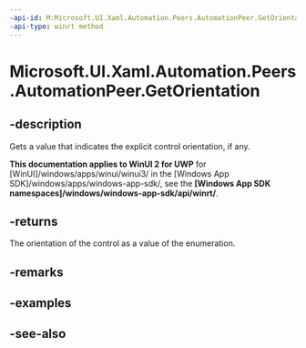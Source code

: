 ```yaml
---
-api-id: M:Microsoft.UI.Xaml.Automation.Peers.AutomationPeer.GetOrientation
-api-type: winrt method
---
```


<!-- Method syntax
public Windows.UI.Xaml.Automation.Peers.AutomationOrientation GetOrientation()
-->

# Microsoft.UI.Xaml.Automation.Peers.AutomationPeer.GetOrientation

## -description
Gets a value that indicates the explicit control orientation, if any.

**This documentation applies to WinUI 2 for UWP** for [WinUI]/windows/apps/winui/winui3/ in the [Windows App SDK]/windows/apps/windows-app-sdk/, see the **[Windows App SDK namespaces]/windows/windows-app-sdk/api/winrt/**.

## -returns
The orientation of the control as a value of the enumeration.

## -remarks

## -examples

## -see-also
